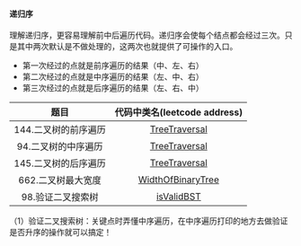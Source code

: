 #### 递归序
理解递归序，更容易理解前中后遍历代码。递归序会使每个结点都会经过三次。只是其中两次默认是不做处理的，这两次也就提供了可操作的入口。
- 第一次经过的点就是前序遍历的结果（中、左、右）
- 第二次经过的点就是中序遍历的结果（左、中、右）
- 第三次经过的点就是后序遍历的结果（左、右、中）

|           题目            |               代码中类名(leetcode address)               | 
| :-----------------------: | :----------------------------------------------------------: | 
| 144.二叉树的前序遍历  |  [TreeTraversal](https://leetcode-cn.com/problems/binary-tree-preorder-traversal/)  |
| 94.二叉树的中序遍历  |  [TreeTraversal](https://leetcode-cn.com/problems/binary-tree-inorder-traversal/)  |
| 145.二叉树的后序遍历  |  [TreeTraversal](https://leetcode-cn.com/problems/binary-tree-postorder-traversal/)  |
| 662.二叉树最大宽度  |  [WidthOfBinaryTree](https://leetcode-cn.com/problems/maximum-width-of-binary-tree/)  |
| 98.验证二叉搜索树  |  [isValidBST](https://leetcode-cn.com/problems/validate-binary-search-tree/)  |

（1）验证二叉搜索树：关键点时弄懂中序遍历，在中序遍历打印的地方去做验证是否升序的操作就可以搞定！ 